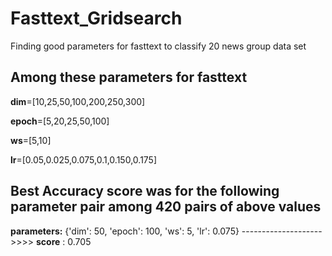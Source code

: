 # Fasttext_Gridsearch
Finding good parameters for fasttext to classify 20 news group data set

<h2>Among these parameters for fasttext </h2>

**dim**=[10,25,50,100,200,250,300]

**epoch**=[5,20,25,50,100]

**ws**=[5,10]

**lr**=[0.05,0.025,0.075,0.1,0.150,0.175]

<h2>Best Accuracy score was for the following parameter pair among 420 pairs of above values </h2>

**parameters:** {'dim': 50, 'epoch': 100, 'ws': 5, 'lr': 0.075} -------------------->>>>      **score** : 0.705




